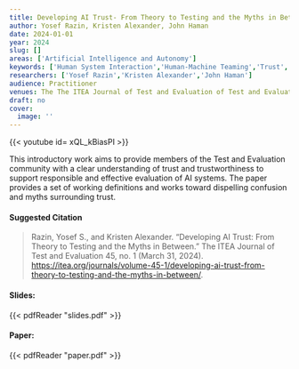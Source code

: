 ```yaml
---
title: Developing AI Trust- From Theory to Testing and the Myths in Between
author: Yosef Razin, Kristen Alexander, John Haman
date: 2024-01-01
year: 2024
slug: []
areas: ['Artificial Intelligence and Autonomy']
keywords: ['Human System Interaction','Human-Machine Teaming','Trust','Trustworthiness','AI','Behavioral Measures']
researchers: ['Yosef Razin','Kristen Alexander','John Haman']
audience: Practitioner
venues: The The ITEA Journal of Test and Evaluation of Test and Evaluation
draft: no
cover:
  image: ''
---
```


{{< youtube id= xQL_kBiasPI >}}

This introductory work aims to provide members of the Test and Evaluation community with a clear understanding of trust and trustworthiness to support responsible and effective evaluation of AI systems.  The paper provides a set of working definitions and works toward dispelling confusion and myths surrounding trust.

#### Suggested Citation
> Razin, Yosef S., and Kristen Alexander. “Developing AI Trust: From Theory to Testing and the Myths in Between.” The ITEA Journal of Test and Evaluation 45, no. 1 (March 31, 2024). https://itea.org/journals/volume-45-1/developing-ai-trust-from-theory-to-testing-and-the-myths-in-between/.

#### Slides: 
{{< pdfReader "slides.pdf" >}}

#### Paper: 
{{< pdfReader "paper.pdf" >}}


